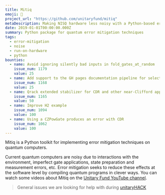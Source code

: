 ```yaml
---
title: Mitiq
emoji: 🌴
project_url: "https://github.com/unitaryfund/mitiq"
metaDescription: Making NISQ hardware less noisy with a Python-based error mitigating package.
date: 2019-01-01T00:00:00.000Z
summary: Python package for quantum error mitigation techniques
tags:
  - error-mitigation
  - noise
  - run-on-hardware
  - python
bounties:
  - name: Avoid ignoring silently bad inputs in fold_gates_at_random
    issue_num: 1179
    value: 25
  - name: Add support to the GH pages documentation pipeline for selecting different mitiq versions
    issue_num: 1168
    value: 25
  - name: Qrack extended stabilizer for CDR and other near-Clifford applications
    issue_num: 1165
    value: 50
  - name: Improve H2 example
    issue_num: 1094
    value: 100
  - name: Using a CZPowGate produces an error with CDR
    issue_num: 1062
    value: 100
---
```


Mitiq is a Python toolkit for implementing error mitigation techniques on quantum computers.

Current quantum computers are noisy due to interactions with the environment, imperfect gate applications, state preparation and measurement errors, etc.
Error mitigation seeks to reduce these effects at the software level by compiling quantum programs in clever ways.
You can watch some videos about Mitiq on the [Unitary Fund YouTube channel](https://www.youtube.com/watch?v=5KDQtWzJcfw&list=PL-VMs2BCTI_lklMMfY4iMdETT19rgZe5o).

> General issues we are looking for help with during [unitaryHACK](https://github.com/unitaryfund/mitiq/contribute)
